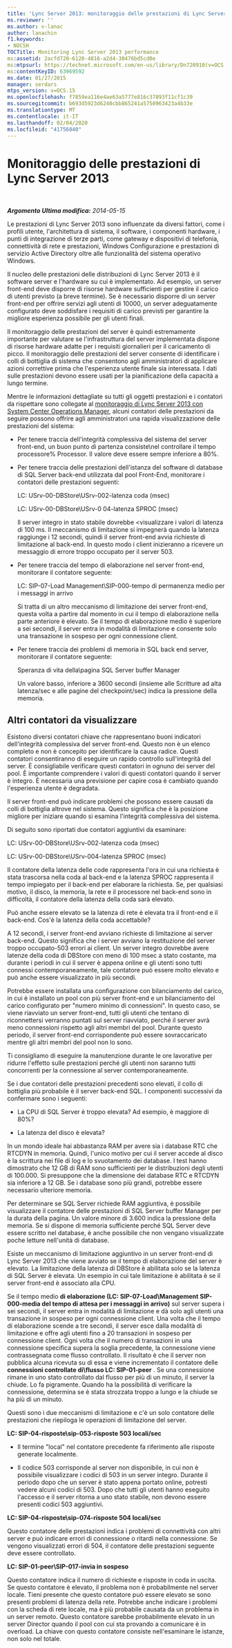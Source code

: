 ```yaml
---
title: 'Lync Server 2013: monitoraggio delle prestazioni di Lync Server'
ms.reviewer: ''
ms.author: v-lanac
author: lanachin
f1.keywords:
- NOCSH
TOCTitle: Monitoring Lync Server 2013 performance
ms:assetid: 2acfd720-6120-4816-a2d4-30476bd5cd0e
ms:mtpsurl: https://technet.microsoft.com/en-us/library/Dn720910(v=OCS.15)
ms:contentKeyID: 63969592
ms.date: 01/27/2015
manager: serdars
mtps_version: v=OCS.15
ms.openlocfilehash: f7859ea116e4ae63a5777e816c37893f11cf1c39
ms.sourcegitcommit: b693d5923d6240cbb865241a5750963423a4b33e
ms.translationtype: MT
ms.contentlocale: it-IT
ms.lasthandoff: 02/04/2020
ms.locfileid: "41756840"
---
```

<div data-xmlns="http://www.w3.org/1999/xhtml">

<div class="topic" data-xmlns="http://www.w3.org/1999/xhtml" data-msxsl="urn:schemas-microsoft-com:xslt" data-cs="http://msdn.microsoft.com/en-us/">

<div data-asp="http://msdn2.microsoft.com/asp">

# <a name="monitoring-lync-server-2013-performance"></a>Monitoraggio delle prestazioni di Lync Server 2013

</div>

<div id="mainSection">

<div id="mainBody">

<span> </span>

_**Argomento Ultima modifica:** 2014-05-15_

Le prestazioni di Lync Server 2013 sono influenzate da diversi fattori, come i profili utente, l'architettura di sistema, il software, i componenti hardware, i punti di integrazione di terze parti, come gateway e dispositivi di telefonia, connettività di rete e prestazioni, Windows Configurazione e prestazioni di servizio Active Directory oltre alle funzionalità del sistema operativo Windows.

Il nucleo delle prestazioni delle distribuzioni di Lync Server 2013 è il software server e l'hardware su cui è implementato. Ad esempio, un server front-end deve disporre di risorse hardware sufficienti per gestire il carico di utenti previsto (a breve termine). Se è necessario disporre di un server front-end per offrire servizi agli utenti di 10000, un server adeguatamente configurato deve soddisfare i requisiti di carico previsti per garantire la migliore esperienza possibile per gli utenti finali.

Il monitoraggio delle prestazioni del server è quindi estremamente importante per valutare se l'infrastruttura del server implementata dispone di risorse hardware adatte per i requisiti giornalieri per il caricamento di picco. Il monitoraggio delle prestazioni del server consente di identificare i colli di bottiglia di sistema che consentono agli amministratori di applicare azioni correttive prima che l'esperienza utente finale sia interessata. I dati sulle prestazioni devono essere usati per la pianificazione della capacità a lungo termine.

Mentre le informazioni dettagliate su tutti gli oggetti prestazioni e i contatori da rispettare sono collegate al [monitoraggio di Lync Server 2013 con System Center Operations Manager](lync-server-2013-monitoring-lync-server-with-system-center-operations-manager.md), alcuni contatori delle prestazioni da seguire possono offrire agli amministratori una rapida visualizzazione delle prestazioni del sistema:

  - Per tenere traccia dell'integrità complessiva del sistema del server front-end, un buon punto di partenza consiste\\nel controllare il tempo processore% Processor. Il valore deve essere sempre inferiore a 80%.

  - Per tenere traccia delle prestazioni dell'istanza del software di database di SQL Server back-end utilizzata dal pool Front-End, monitorare i contatori delle prestazioni seguenti:
    
    LC: USrv-00-DBStore\\USrv-002-latenza coda (msec)
    
    LC: USrv-00-DBStore\\USrv-0 04-latenza SPROC (msec)
    
    Il server integro in stato stabile dovrebbe \<visualizzare i valori di latenza di 100 ms. Il meccanismo di limitazione si impegnerà quando la latenza raggiunge i 12 secondi, quindi il server front-end avvia richieste di limitazione al back-end. In questo modo i client inizieranno a ricevere un messaggio di errore troppo occupato per il server 503.

  - Per tenere traccia del tempo di elaborazione nel server front-end, monitorare il contatore seguente:
    
    LC: SIP-07-Load Management\\SIP-000-tempo di permanenza medio per i messaggi in arrivo
    
    Si tratta di un altro meccanismo di limitazione dei server front-end, questa volta a partire dal momento in cui il tempo di elaborazione nella parte anteriore è elevato. Se il tempo di elaborazione medio è superiore a sei secondi, il server entra in modalità di limitazione e consente solo una transazione in sospeso per ogni connessione client.

  - Per tenere traccia dei problemi di memoria in SQL back end server, monitorare il contatore seguente:
    
    Speranza di vita della\\pagina SQL Server buffer Manager
    
    Un valore basso, inferiore a 3600 secondi (insieme alle Scritture ad alta latenza/sec e alle pagine del checkpoint/sec) indica la pressione della memoria.

<div>

## <a name="additional-counters-to-view"></a>Altri contatori da visualizzare

Esistono diversi contatori chiave che rappresentano buoni indicatori dell'integrità complessiva del server front-end. Questo non è un elenco completo e non è concepito per identificare la causa radice. Questi contatori consentiranno di eseguire un rapido controllo sull'integrità del server. È consigliabile verificare questi contatori in ognuno dei server del pool. È importante comprendere i valori di questi contatori quando il server è integro. È necessaria una previsione per capire cosa è cambiato quando l'esperienza utente è degradata.

Il server front-end può indicare problemi che possono essere causati da colli di bottiglia altrove nel sistema. Questo significa che è la posizione migliore per iniziare quando si esamina l'integrità complessiva del sistema.

Di seguito sono riportati due contatori aggiuntivi da esaminare:

LC: USrv-00-DBStore\\USrv-002-latenza coda (msec)

LC: USrv-00-DBStore\\USrv-004-latenza SPROC (msec)

Il contatore della latenza delle code rappresenta l'ora in cui una richiesta è stata trascorsa nella coda al back-end e la latenza SPROC rappresenta il tempo impiegato per il back-end per elaborare la richiesta. Se, per qualsiasi motivo, il disco, la memoria, la rete e il processore nel back-end sono in difficoltà, il contatore della latenza della coda sarà elevato.

Può anche essere elevato se la latenza di rete è elevata tra il front-end e il back-end. Cos'è la latenza della coda accettabile?

A 12 secondi, i server front-end avviano richieste di limitazione ai server back-end. Questo significa che i server avviano la restituzione del server troppo occupato-503 errori ai client. Un server integro dovrebbe avere latenze della coda di DBStore con meno di 100 msec a stato costante, ma durante i periodi in cui il server è appena online e gli utenti sono tutti connessi contemporaneamente, tale contatore può essere molto elevato e può anche essere visualizzato in più secondi.

Potrebbe essere installata una configurazione con bilanciamento del carico, in cui è installato un pool con più server front-end e un bilanciamento del carico configurato per "numero minimo di connessioni". In questo caso, se viene riavviato un server front-end, tutti gli utenti che tentano di riconnettersi verranno puntati sul server riavviato, perché il server avrà meno connessioni rispetto agli altri membri del pool. Durante questo periodo, il server front-end corrispondente può essere sovraccaricato mentre gli altri membri del pool non lo sono.

Ti consigliamo di eseguire la manutenzione durante le ore lavorative per ridurre l'effetto sulle prestazioni perché gli utenti non saranno tutti concorrenti per la connessione al server contemporaneamente.

Se i due contatori delle prestazioni precedenti sono elevati, il collo di bottiglia più probabile è il server back-end SQL. I componenti successivi da confermare sono i seguenti:

  - La CPU di SQL Server è troppo elevata? Ad esempio, è maggiore di 80%?

  - La latenza del disco è elevata?

In un mondo ideale hai abbastanza RAM per avere sia i database RTC che RTCDYN in memoria. Quindi, l'unico motivo per cui il server accede al disco è la scrittura nei file di log e lo svuotamento dei database. I test hanno dimostrato che 12 GB di RAM sono sufficienti per le distribuzioni degli utenti di 100.000. Si presuppone che la dimensione dei database RTC e RTCDYN sia inferiore a 12 GB. Se i database sono più grandi, potrebbe essere necessario ulteriore memoria.

Per determinare se SQL Server richiede RAM aggiuntiva, è possibile visualizzare il contatore delle prestazioni di SQL Server buffer Manager per la durata della pagina. Un valore minore di 3.600 indica la pressione della memoria. Se si dispone di memoria sufficiente perché SQL Server deve essere scritto nel database, è anche possibile che non vengano visualizzate poche letture nell'unità di database.

Esiste un meccanismo di limitazione aggiuntivo in un server front-end di Lync Server 2013 che viene avviato se il tempo di elaborazione del server è elevato. La limitazione della latenza di DBStore è abilitata solo se la latenza di SQL Server è elevata. Un esempio in cui tale limitazione è abilitata è se il server front-end è associato alla CPU.

Se il tempo medio **di elaborazione (LC: SIP-07-Load\\Management SIP-000-media del tempo di attesa per i messaggi in arrivo)** sul server supera i sei secondi, il server entra in modalità di limitazione e dà solo agli utenti una transazione in sospeso per ogni connessione client. Una volta che il tempo di elaborazione scende a tre secondi, il server esce dalla modalità di limitazione e offre agli utenti fino a 20 transazioni in sospeso per connessione client. Ogni volta che il numero di transazioni in una connessione specifica supera la soglia precedente, la connessione viene contrassegnata come flusso controllato. Il risultato è che il server non pubblica alcuna ricevuta su di essa e viene incrementato il contatore delle **connessioni controllate di\\flusso LC: SIP-01-peer** . Se una connessione rimane in uno stato controllato dal flusso per più di un minuto, il server la chiude. Lo fa pigramente. Quando ha la possibilità di verificare la connessione, determina se è stata strozzata troppo a lungo e la chiude se ha più di un minuto.

Questi sono i due meccanismi di limitazione e c'è un solo contatore delle prestazioni che riepiloga le operazioni di limitazione del server.

**LC: SIP-04-risposte\\sip-053-risposte 503 locali/sec**

  - Il termine "local" nel contatore precedente fa riferimento alle risposte generate localmente.

  - Il codice 503 corrisponde al server non disponibile, in cui non è possibile visualizzare i codici di 503 in un server integro. Durante il periodo dopo che un server è stato appena portato online, potresti vedere alcuni codici di 503. Dopo che tutti gli utenti hanno eseguito l'accesso e il server ritorna a uno stato stabile, non devono essere presenti codici 503 aggiuntivi.

**LC: SIP-04-risposte\\sip-074-risposte 504 locali/sec**

Questo contatore delle prestazioni indica i problemi di connettività con altri server e può indicare errori di connessione o ritardi nella connessione. Se vengono visualizzati errori di 504, il contatore delle prestazioni seguente deve essere controllato.

**LC: SIP-01-peer\\SIP-017-invia in sospeso**

Questo contatore indica il numero di richieste e risposte in coda in uscita. Se questo contatore è elevato, il problema non è probabilmente nel server locale. Tieni presente che questo contatore può essere elevato se sono presenti problemi di latenza della rete. Potrebbe anche indicare i problemi con la scheda di rete locale, ma è più probabile causata da un problema in un server remoto. Questo contatore sarebbe probabilmente elevato in un server Director quando il pool con cui sta provando a comunicare è in overload. La chiave con questo contatore consiste nell'esaminare le istanze, non solo nel totale.

</div>

</div>

<span> </span>

</div>

</div>

</div>

